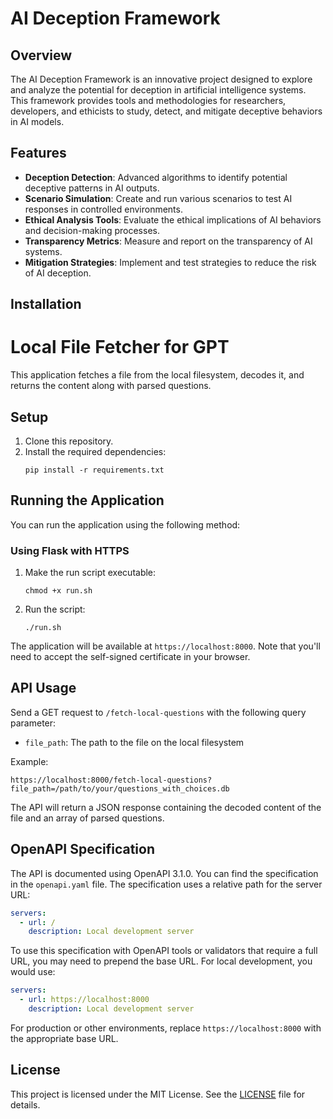 # AI Deception Framework

## Overview

The AI Deception Framework is an innovative project designed to explore and analyze the potential for deception in artificial intelligence systems. This framework provides tools and methodologies for researchers, developers, and ethicists to study, detect, and mitigate deceptive behaviors in AI models.

## Features

- **Deception Detection**: Advanced algorithms to identify potential deceptive patterns in AI outputs.
- **Scenario Simulation**: Create and run various scenarios to test AI responses in controlled environments.
- **Ethical Analysis Tools**: Evaluate the ethical implications of AI behaviors and decision-making processes.
- **Transparency Metrics**: Measure and report on the transparency of AI systems.
- **Mitigation Strategies**: Implement and test strategies to reduce the risk of AI deception.

## Installation

# Local File Fetcher for GPT

This application fetches a file from the local filesystem, decodes it, and returns the content along with parsed questions.

## Setup

1. Clone this repository.
2. Install the required dependencies:
   ```
   pip install -r requirements.txt
   ```

## Running the Application

You can run the application using the following method:

### Using Flask with HTTPS

1. Make the run script executable:
   ```
   chmod +x run.sh
   ```

2. Run the script:
   ```
   ./run.sh
   ```

The application will be available at `https://localhost:8000`. Note that you'll need to accept the self-signed certificate in your browser.

## API Usage

Send a GET request to `/fetch-local-questions` with the following query parameter:

- `file_path`: The path to the file on the local filesystem

Example:

```
https://localhost:8000/fetch-local-questions?file_path=/path/to/your/questions_with_choices.db
```

The API will return a JSON response containing the decoded content of the file and an array of parsed questions.

## OpenAPI Specification

The API is documented using OpenAPI 3.1.0. You can find the specification in the `openapi.yaml` file. The specification uses a relative path for the server URL:

```yaml
servers:
  - url: /
    description: Local development server
```

To use this specification with OpenAPI tools or validators that require a full URL, you may need to prepend the base URL. For local development, you would use:

```yaml
servers:
  - url: https://localhost:8000
    description: Local development server
```

For production or other environments, replace `https://localhost:8000` with the appropriate base URL.

## License

This project is licensed under the MIT License. See the [LICENSE](LICENSE) file for details.
